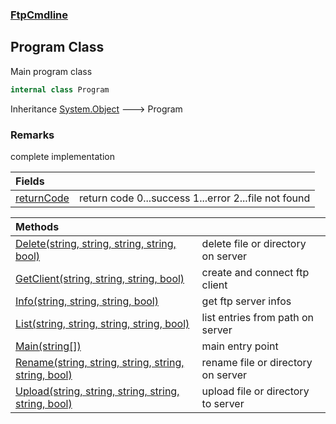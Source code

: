 ### [FtpCmdline](FtpCmdline.md 'FtpCmdline')

## Program Class

Main program class

```csharp
internal class Program
```

Inheritance [System.Object](https://docs.microsoft.com/en-us/dotnet/api/System.Object 'System.Object') &#129106; Program

### Remarks
complete implementation

| Fields | |
| :--- | :--- |
| [returnCode](Program.returnCode.md 'FtpCmdline.Program.returnCode') | return code 0...success 1...error 2...file not found |

| Methods | |
| :--- | :--- |
| [Delete(string, string, string, string, bool)](Program.Delete(string,string,string,string,bool).md 'FtpCmdline.Program.Delete(string, string, string, string, bool)') | delete file or directory on server |
| [GetClient(string, string, string, bool)](Program.GetClient(string,string,string,bool).md 'FtpCmdline.Program.GetClient(string, string, string, bool)') | create and connect ftp client |
| [Info(string, string, string, bool)](Program.Info(string,string,string,bool).md 'FtpCmdline.Program.Info(string, string, string, bool)') | get ftp server infos |
| [List(string, string, string, string, bool)](Program.List(string,string,string,string,bool).md 'FtpCmdline.Program.List(string, string, string, string, bool)') | list entries from path on server |
| [Main(string[])](Program.Main(string[]).md 'FtpCmdline.Program.Main(string[])') | main entry point |
| [Rename(string, string, string, string, string, bool)](Program.Rename(string,string,string,string,string,bool).md 'FtpCmdline.Program.Rename(string, string, string, string, string, bool)') | rename file or directory on server |
| [Upload(string, string, string, string, string, bool)](Program.Upload(string,string,string,string,string,bool).md 'FtpCmdline.Program.Upload(string, string, string, string, string, bool)') | upload file or directory to server |
